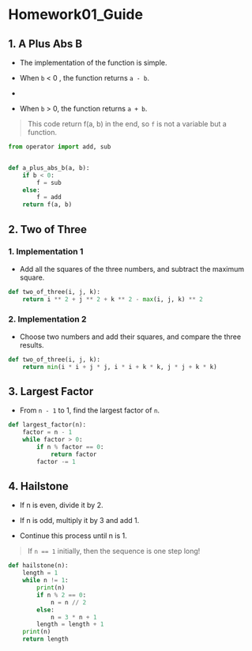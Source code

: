 # Homework01_Guide

## 1. A Plus Abs B

* The implementation of the function is simple. 

* When `b` &lt; 0 , the function returns `a - b`.
* 
* When `b` &gt; 0, the function returns `a + b`.

> This code return f(a, b) in the end, so `f` is not a variable but a function.
>

```Python
from operator import add, sub


def a_plus_abs_b(a, b):
    if b < 0:
        f = sub
    else:
        f = add
    return f(a, b)
```

## 2. Two of Three

### 1. Implementation 1

* Add all the squares of the three numbers, and subtract the maximum square.

```Python
def two_of_three(i, j, k):
    return i ** 2 + j ** 2 + k ** 2 - max(i, j, k) ** 2
```

### 2. Implementation 2

* Choose two numbers and add their squares, and compare the three results.

```Python
def two_of_three(i, j, k):
    return min(i * i + j * j, i * i + k * k, j * j + k * k)
```

## 3. Largest Factor

* From `n - 1` to 1, find the largest factor of `n`.

```Python
def largest_factor(n):
    factor = n - 1
    while factor > 0:
        if n % factor == 0:
            return factor
        factor -= 1
```

## 4. Hailstone
* If n is even, divide it by 2.

* If n is odd, multiply it by 3 and add 1.
  
* Continue this process until n is 1.

> If `n == 1` initially, then the sequence is one step long!
>

```Python
def hailstone(n):
    length = 1
    while n != 1:
        print(n)
        if n % 2 == 0:
            n = n // 2
        else:
            n = 3 * n + 1
        length = length + 1
    print(n)
    return length
```